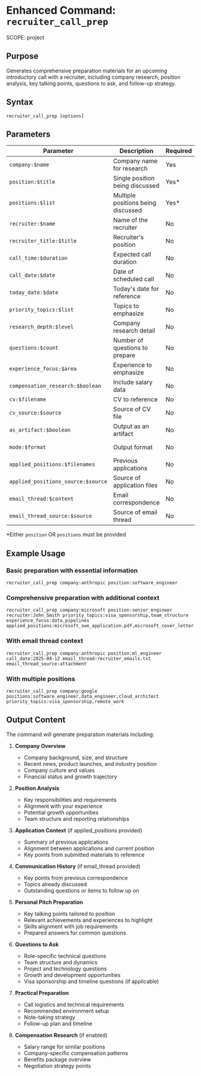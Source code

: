 # Enhanced Command: `recruiter_call_prep`
SCOPE: project

## Purpose
Generates comprehensive preparation materials for an upcoming introductory call with a recruiter, including company research, position analysis, key talking points, questions to ask, and follow-up strategy.

## Syntax
```
recruiter_call_prep [options]
```

## Parameters

| Parameter | Description | Required | Example Values |
|-----------|-------------|----------|---------------|
| `company:$name` | Company name for research | Yes | `anthropic`, `microsoft` |
| `position:$title` | Single position being discussed | Yes* | `software_engineer`, `data_scientist` |
| `positions:$list` | Multiple positions being discussed | Yes* | `software_engineer,data_scientist` |
| `recruiter:$name` | Name of the recruiter | No | `Jane Smith` |
| `recruiter_title:$title` | Recruiter's position | No | `Technical Recruiter` |
| `call_time:$duration` | Expected call duration | No | `30min`, `45min` (default: `30min`) |
| `call_date:$date` | Date of scheduled call | No | `2025-04-15` |
| `today_date:$date` | Today's date for reference | No | `2025-04-11` |
| `priority_topics:$list` | Topics to emphasize | No | `visa_sponsorship,interview_process` |
| `research_depth:$level` | Company research detail | No | `basic`, `detailed` (default: `basic`) |
| `questions:$count` | Number of questions to prepare | No | Integer (default: `5`) |
| `experience_focus:$area` | Experience to emphasize | No | `microsoft`, `data_pipelines` |
| `compensation_research:$boolean` | Include salary data | No | `true`, `false` (default: `true`) |
| `cv:$filename` | CV to reference | No | Default: `joao.cv.2025.short.tex` |
| `cv_source:$source` | Source of CV file | No | `project`, `attachment` (default: `project`) |
| `as_artifact:$boolean` | Output as an artifact | No | `true`, `false` (default: `true`) |
| `mode:$format` | Output format | No | `checklist`, `detailed`, `script` (default: `detailed`) |
| `applied_positions:$filenames` | Previous applications | No | Comma-separated list of filenames |
| `applied_positions_source:$source` | Source of application files | No | `project`, `attachment` (default: `attachment`) |
| `email_thread:$content` | Email correspondence | No | Text content of emails or filename |
| `email_thread_source:$source` | Source of email thread | No | `text`, `attachment` (default: `text`) |

*Either `position` OR `positions` must be provided

## Example Usage

### Basic preparation with essential information
```
recruiter_call_prep company:anthropic position:software_engineer
```

### Comprehensive preparation with additional context
```
recruiter_call_prep company:microsoft position:senior_engineer recruiter:John_Smith priority_topics:visa_sponsorship,team_structure experience_focus:data_pipelines applied_positions:microsoft_swe_application.pdf,microsoft_cover_letter.pdf
```

### With email thread context
```
recruiter_call_prep company:anthropic position:ml_engineer call_date:2025-04-12 email_thread:recruiter_emails.txt email_thread_source:attachment
```

### With multiple positions
```
recruiter_call_prep company:google positions:software_engineer,data_engineer,cloud_architect priority_topics:visa_sponsorship,remote_work
```

## Output Content

The command will generate preparation materials including:

1. **Company Overview**
   - Company background, size, and structure
   - Recent news, product launches, and industry position
   - Company culture and values
   - Financial status and growth trajectory

2. **Position Analysis**
   - Key responsibilities and requirements
   - Alignment with your experience
   - Potential growth opportunities
   - Team structure and reporting relationships

3. **Application Context** (if applied_positions provided)
   - Summary of previous applications
   - Alignment between applications and current position
   - Key points from submitted materials to reference

4. **Communication History** (if email_thread provided)
   - Key points from previous correspondence
   - Topics already discussed
   - Outstanding questions or items to follow up on

5. **Personal Pitch Preparation**
   - Key talking points tailored to position
   - Relevant achievements and experiences to highlight
   - Skills alignment with job requirements
   - Prepared answers for common questions

6. **Questions to Ask**
   - Role-specific technical questions
   - Team structure and dynamics
   - Project and technology questions
   - Growth and development opportunities
   - Visa sponsorship and timeline questions (if applicable)

7. **Practical Preparation**
   - Call logistics and technical requirements
   - Recommended environment setup
   - Note-taking strategy
   - Follow-up plan and timeline

8. **Compensation Research** (if enabled)
   - Salary range for similar positions
   - Company-specific compensation patterns
   - Benefits package overview
   - Negotiation strategy points
